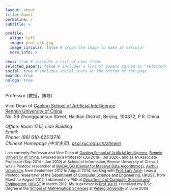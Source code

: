 ```yaml
---
layout: about
title: About
permalink: /
subtitle: >

profile:
  align: left
  image: prof_pic.jpg
  image_circular: false # crops the image to make it circular
  more_info: >

news: true # includes a list of news items
selected_papers: false # includes a list of papers marked as "selected={true}"
social: true # includes social icons at the bottom of the page
awards: true
nologo: true
---
```


<p>Professor (教授，博导)</p>
<p>
Vice Dean of <a href="http://ai.ruc.edu.cn/english/index.htm">Gaoling School of Artificial Intelligence</a>
<br>
<a href="https://en.ruc.edu.cn">Renmin University of China</a>
<br>
No. 59 Zhongguancun Street, Haidian District, Beijing, 100872, P.R. China 
</p>

<address>
Office: Room 1715, Lide Building <br>
Email: <span class="e-mail" data-user="iewehz" data-website="nc.ude.cur"></span><br>
Phone: (86) 010-62513716<br>
Chinese Homepage (中文主页): <a href="https://gsai.ruc.edu.cn/zhewei">gsai.ruc.edu.cn/zhewei</a><br>
</address>

<small>I am currently Professor and Vice Dean of <a href="http://ai.ruc.edu.cn/english/index.htm">Gaoling School of Artificial Intelligence</a>, <a href="https://en.ruc.edu.cn">Renmin University of China</a>.  I worked as a Professor (Jul 2019 - Jul 2020), and as an Associate Professor (Sep 2014 - Jun 2019) at School of Information, Renmin University of China. I was a Postdoc researcher at <a title="http://www.madalgo.au.dk/" href="http://www.madalgo.au.dk/">MADALGO (Center for Massive Data Algorithmics)</a>, <a title="http://www.au.dk/en/" href="http://www.au.dk/en/">Aarhus University</a>, from September 2012 to August 2014, working with <a title="http://www.madalgo.au.dk/~large/" href="http://www.madalgo.au.dk/%7Elarge/">Prof. Lars Arge</a>. I was a Postdoc researcher at the <a class="class1" title="http://www.cse.ust.hk/" href="http://www.cse.ust.hk/">Department of Computer Science and Engineering</a>, <a class="class2" title="http://www.ust.hk/" href="http://www.ust.hk/">HKUST</a>, from March to August 2012. I obtained my PhD at <a title="http://www.cse.ust.hk/" href="http://www.cse.ust.hk/">Department of Computer Science and Engineering</a>, <a title="http://www.ust.hk/" href="http://www.ust.hk/">HKUST</a> in March 2012. My supervisor is <a title="http://www.cse.ust.hk/~yike/" href="http://www.cse.ust.hk/~yike/">Prof. Ke Yi</a>. I received my B.Sc. Degree in the <a title="http://www.math.pku.edu.cn:8000/en/" href="http://www.math.pku.edu.cn:8000/en/">School of Mathematical Sciences</a> at <a title="http://www.pku.edu.cn/" href="http://www.pku.edu.cn/">Peking University</a> in June 2008.</small>
